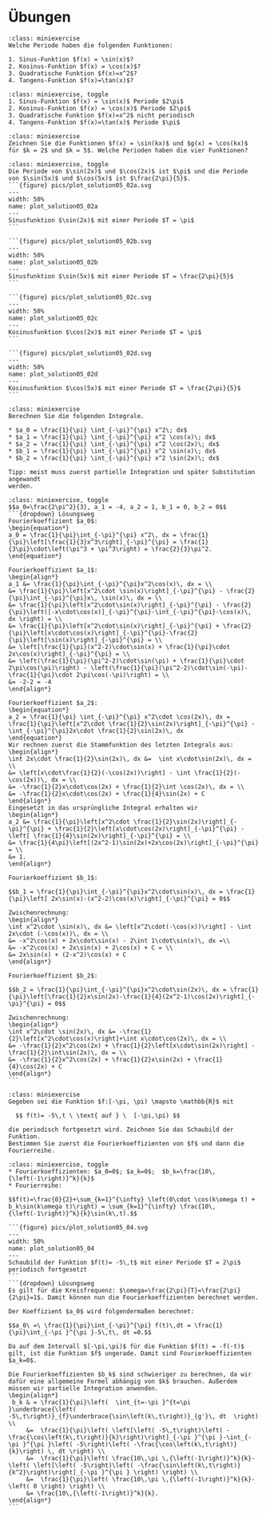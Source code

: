 # Übungen

```{admonition} Übung 5.1
:class: miniexercise
Welche Periode haben die folgenden Funktionen:

1. Sinus-Funktion $f(x) = \sin(x)$?
2. Kosinus-Funktion $f(x) = \cos(x)$? 
3. Quadratische Funktion $f(x)=x^2$? 
4. Tangens-Funktion $f(x)=\tan(x)$? 
```

````{admonition} Lösung
:class: miniexercise, toggle
1. Sinus-Funktion $f(x) = \sin(x)$ Periode $2\pi$ 
2. Kosinus-Funktion $f(x) = \cos(x)$ Periode $2\pi$
3. Quadratische Funktion $f(x)=x^2$ nicht periodisch
4. Tangens-Funktion $f(x)=\tan(x)$ Periode $\pi$
````

```{admonition} Übung 5.2
:class: miniexercise
Zeichnen Sie die Funktionen $f(x) = \sin(kx)$ und $g(x) = \cos(kx)$ für $k = 2$ und $k = 5$. Welche Perioden haben die vier Funktionen?
```

````{admonition} Lösung
:class: miniexercise, toggle
Die Periode von $\sin(2x)$ und $\cos(2x)$ ist $\pi$ und die Periode von $\sin(5x)$ und $\cos(5x)$ ist $\frac{2\pi}{5}$.
```{figure} pics/plot_solution05_02a.svg
---
width: 50%
name: plot_solution05_02a
---
Sinusfunktion $\sin(2x)$ mit einer Periode $T = \pi$
```

```{figure} pics/plot_solution05_02b.svg
---
width: 50%
name: plot_solution05_02b
---
Sinusfunktion $\sin(5x)$ mit einer Periode $T = \frac{2\pi}{5}$
```

```{figure} pics/plot_solution05_02c.svg
---
width: 50%
name: plot_solution05_02c
---
Kosinusfunktion $\cos(2x)$ mit einer Periode $T = \pi$
```

```{figure} pics/plot_solution05_02d.svg
---
width: 50%
name: plot_solution05_02d
---
Kosinusfunktion $\cos(5x)$ mit einer Periode $T = \frac{2\pi}{5}$
```
````

```{admonition} Übung 5.3
:class: miniexercise
Berechnen Sie die folgenden Integrale. 

* $a_0 = \frac{1}{\pi} \int_{-\pi}^{\pi} x^2\; dx$
* $a_1 = \frac{1}{\pi} \int_{-\pi}^{\pi} x^2 \cos(x)\; dx$
* $a_2 = \frac{1}{\pi} \int_{-\pi}^{\pi} x^2 \cos(2x)\; dx$
* $b_1 = \frac{1}{\pi} \int_{-\pi}^{\pi} x^2 \sin(x)\; dx$
* $b_2 = \frac{1}{\pi} \int_{-\pi}^{\pi} x^2 \sin(2x)\; dx$

Tipp: meist muss zuerst partielle Integration und später Substitution angewandt
werden.
```

````{admonition} Lösung
:class: miniexercise, toggle
$$a_0=\frac{2\pi^2}{3}, a_1 = -4, a_2 = 1, b_1 = 0, b_2 = 0$$
```{dropdown} Lösungsweg
Fourierkoeffizient $a_0$:
\begin{equation*}
a_0 = \frac{1}{\pi}\int_{-\pi}^{\pi} x^2\, dx = \frac{1}{\pi}\left[\frac{1}{3}x^3\right]_{-\pi}^{\pi} = \frac{1}{3\pi}\cdot\left(\pi^3 + \pi^3\right) = \frac{2}{3}\pi^2.
\end{equation*}

Fourierkoeffizient $a_1$:
\begin{align*}
a_1 &= \frac{1}{\pi}\int_{-\pi}^{\pi}x^2\cos(x)\, dx = \\
&= \frac{1}{\pi}\left[x^2\cdot \sin(x)\right]_{-\pi}^{\pi} - \frac{2}{\pi}\int_{-\pi}^{\pi}x\, \sin(x)\, dx = \\
&= \frac{1}{\pi}\left[x^2\cdot\sin(x)\right]_{-\pi}^{\pi} - \frac{2}{\pi}\left([-x\cdot\cos(x)]_{-\pi}^{\pi}-\int_{-\pi}^{\pi}-\cos(x)\, dx \right) = \\
&= \frac{1}{\pi}\left[x^2\cdot\sin(x)\right]_{-\pi}^{\pi} + \frac{2}{\pi}\left[x\cdot\cos(x)\right]_{-\pi}^{\pi}-\frac{2}{\pi}\left[\sin(x)\right]_{-\pi}^{\pi} = \\
&= \left[\frac{1}{\pi}(x^2-2)\cdot\sin(x) + \frac{1}{\pi}\cdot 2x\cos(x)\right]_{-\pi}^{\pi} = \\
&= \left(\frac{1}{\pi}(\pi^2-2)\cdot\sin(\pi) + \frac{1}{\pi}\cdot 2\pi\cos(\pi)\right) - \left(\frac{1}{\pi}(\pi^2-2)\cdot\sin(-\pi)-\frac{1}{\pi}\cdot 2\pi\cos(-\pi)\right) = \\
&= -2-2 = -4
\end{align*}

Fourierkoeffizient $a_2$:
\begin{equation*}
a_2 = \frac{1}{\pi} \int_{-\pi}^{\pi} x^2\cdot \cos(2x)\, dx = \frac{1}{\pi}\left[x^2\cdot \frac{1}{2}\sin(2x)\right]_{-\pi}^{\pi} - \int_{-\pi}^{\pi}2x\cdot \frac{1}{2}\sin(2x)\, dx 
\end{equation*}
Wir rechnen zuerst die Stammfunktion des letzten Integrals aus:
\begin{align*}
\int 2x\cdot \frac{1}{2}\sin(2x)\, dx &=  \int x\cdot\sin(2x)\, dx = \\
&= \left[x\cdot\frac{1}{2}(-\cos(2x))\right] - \int \frac{1}{2}(-\cos(2x))\, dx = \\
&= -\frac{1}{2}x\cdot\cos(2x) + \frac{1}{2}\int \cos(2x)\, dx = \\
&= -\frac{1}{2}x\cdot\cos(2x) + \frac{1}{4}\sin(2x) + C 
\end{align*}
Eingesetzt in das ursprüngliche Integral erhalten wir
\begin{align*}
a_2 &= \frac{1}{\pi}\left[x^2\cdot \frac{1}{2}\sin(2x)\right]_{-\pi}^{\pi} + \frac{1}{2}\left[x\cdot\cos(2x)\right]_{-\pi}^{\pi} - \left[ \frac{1}{4}\sin(2x)\right]_{-\pi}^{\pi} = \\
&= \frac{1}{4\pi}\left[(2x^2-1)\sin(2x)+2x\cos(2x)\right]_{-\pi}^{\pi} = \\
&= 1.
\end{align*}

Fourierkoeffizient $b_1$:

$$b_1 = \frac{1}{\pi}\int_{-\pi}^{\pi}x^2\cdot\sin(x)\, dx = \frac{1}{\pi}\left[ 2x\sin(x)-(x^2-2)\cos(x)\right]_{-\pi}^{\pi} = 0$$

Zwischenrechnung:
\begin{align*}
\int x^2\cdot \sin(x)\, dx &= \left[x^2\cdot(-\cos(x))\right] - \int 2x\cdot (-\cos(x))\, dx = \\
&= -x^2\cos(x) + 2x\cdot\sin(x) - 2\int 1\cdot\sin(x)\, dx =\\
&= -x^2\cos(x) + 2x\sin(x) + 2\cos(x) + C = \\
&= 2x\sin(x) + (2-x^2)\cos(x) + C
\end{align*}

Fourierkoeffizient $b_2$:

$$b_2 = \frac{1}{\pi}\int_{-\pi}^{\pi}x^2\cdot\sin(2x)\, dx = \frac{1}{\pi}\left[\frac{1}{2}x\sin(2x)-\frac{1}{4}(2x^2-1)\cos(2x)\right]_{-\pi}^{\pi} = 0$$

Zwischenrechnung:
\begin{align*}
\int x^2\cdot \sin(2x)\, dx &= -\frac{1}{2}\left[x^2\cdot\cos(x)\right]+\int x\cdot\cos(2x)\, dx = \\
&= -\frac{1}{2}x^2\cos(2x) + \frac{1}{2}\left[x\cdot\sin(2x)\right] - \frac{1}{2}\int\sin(2x)\, dx = \\
&= -\frac{1}{2}x^2\cos(2x) + \frac{1}{2}x\sin(2x) + \frac{1}{4}\cos(2x) + C
\end{align*}
```
````

```{admonition} Übung 5.4
:class: miniexercise
Gegeben sei die Funktion $f:[-\pi, \pi) \mapsto \mathbb{R}$ mit 

  $$ f(t)= -5\,t \ \text{ auf } \  [-\pi,\pi) $$

die periodisch fortgesetzt wird. Zeichnen Sie das Schaubild der Funktion.
Bestimmen Sie zuerst die Fourierkoeffizienten von $f$ und dann die Fourierreihe. 
```

````{admonition} Lösung
:class: miniexercise, toggle
* Fourierkoeffizienten: $a_0=0$; $a_k=0$;  $b_k=\frac{10\,{\left(-1\right)}^k}{k}$ 
* Fourierreihe:

$$f(t)=\frac{0}{2}+\sum_{k=1}^{\infty} \left(0\cdot \cos(k\omega t) + b_k\sin(k\omega t)\right) = \sum_{k=1}^{\infty} \frac{10\,{\left(-1\right)}^k}{k}\sin(k\,t).$$

```{figure} pics/plot_solution05_04.svg
---
width: 50%
name: plot_solution05_04
---
Schaubild der Funktion $f(t)= -5\,t$ mit einer Periode $T = 2\pi$ periodisch fortgesetzt
```
```{dropdown} Lösungsweg
Es gilt für die Kreisfrequenz: $\omega=\frac{2\pi}{T}=\frac{2\pi}{2\pi}=1$. Damit können nun die Fourierkoeffizienten berechnet werden.

Der Koeffizient $a_0$ wird folgendermaßen berechnet:

$$a_0\ =\ \frac{1}{\pi}\int_{-\pi}^{\pi} f(t)\,dt = \frac{1}{\pi}\int_{-\pi }^{\pi }-5\,t\, dt =0.$$

Da auf dem Intervall $[-\pi,\pi)$ für die Funktion $f(t) = -f(-t)$ gilt, ist die Funktion $f$ ungerade. Damit sind Fourierkoeffizienten $a_k=0$. 

Die Fourierkoeffizienten $b_k$ sind schwieriger zu berechnen, da wir dafür eine allgemeine Formel abhängig von $k$ brauchen. Außerdem müssen wir partielle Integration anwenden.
\begin{align*}  
 b_k & = \frac{1}{\pi}\left(  \int_{t=-\pi }^{t=\pi }\underbrace{\left( -5\,t\right)}_{f}\underbrace{\sin\left(k\,t\right)}_{g'}\, dt  \right) \\ 
     &=  \frac{1}{\pi}\left( \left[\left( -5\,t\right)\left( -\frac{\cos\left(k\,t\right)}{k}\right)\right]_{-\pi }^{\pi }-\int_{-\pi }^{\pi }\left( -5\right)\left( -\frac{\cos\left(k\,t\right)}{k}\right) \, dt \right) \\ 
     &=  \frac{1}{\pi}\left( \frac{10\,\pi \,{\left(-1\right)}^k}{k}-\left( \left[\left( -5\right)\left( -\frac{\sin\left(k\,t\right)}{k^2}\right)\right]_{-\pi }^{\pi } \right) \right) \\ 
     &=  \frac{1}{\pi}\left( \frac{10\,\pi \,{\left(-1\right)}^k}{k}-\left( 0 \right) \right) \\ 
     &= \frac{10\,{\left(-1\right)}^k}{k}. 
\end{align*} 
```
````
